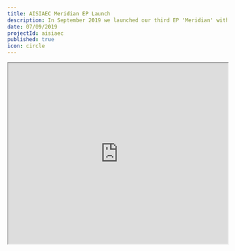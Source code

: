 ```yaml
---
title: AISIAEC Meridian EP Launch
description: In September 2019 we launched our third EP 'Meridian' with a free Gig at the village.
date: 07/09/2019
projectId: aisiaec
published: true
icon: circle
---
```


<iframe 
    width="100%" height="415" 
    alt="Fangs live at the village video"
    title="Fangs live at the village video"
    src="https://www.youtube.com/embed/O7PL8ON3Si0">
</iframe> 